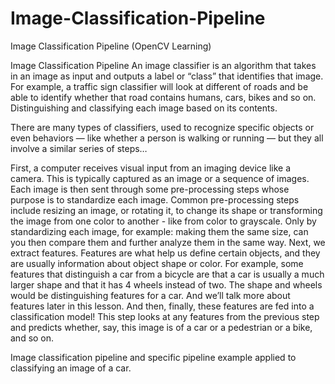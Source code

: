 # Image-Classification-Pipeline
Image Classification Pipeline (OpenCV Learning)

Image Classification Pipeline
An image classifier is an algorithm that takes in an image as input and outputs a label or “class” that identifies that image. For example, a traffic sign classifier will look at different of roads and be able to identify whether that road contains humans, cars, bikes and so on. Distinguishing and classifying each image based on its contents.

There are many types of classifiers, used to recognize specific objects or even behaviors — like whether a person is walking or running — but they all involve a similar series of steps…

First, a computer receives visual input from an imaging device like a camera. This is typically captured as an image or a sequence of images.
Each image is then sent through some pre-processing steps whose purpose is to standardize each image.
Common pre-processing steps include resizing an image, or rotating it, to change its shape or transforming the image from one color to another - like from color to grayscale.
Only by standardizing each image, for example: making them the same size, can you then compare them and further analyze them in the same way.
Next, we extract features. Features are what help us define certain objects, and they are usually information about object shape or color. For example, some features that distinguish a car from a bicycle are that a car is usually a much larger shape and that it has 4 wheels instead of two. The shape and wheels would be distinguishing features for a car. And we’ll talk more about features later in this lesson.
And then, finally, these features are fed into a classification model! This step looks at any features from the previous step and predicts whether, say, this image is of a car or a pedestrian or a bike, and so on.

Image classification pipeline and specific pipeline example applied to classifying an image of a car.
